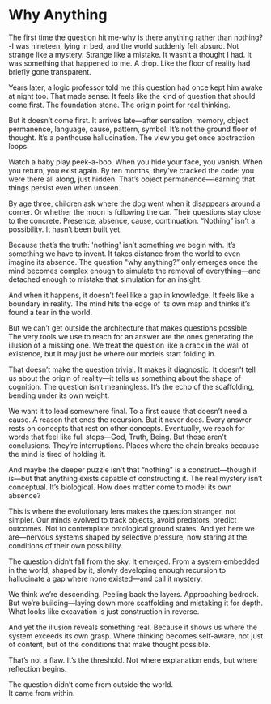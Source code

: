 # Why Anything

The first time the question hit me-why is there anything rather than nothing?-I was nineteen, lying in bed, and the world suddenly felt absurd. Not strange like a mystery. Strange like a mistake. It wasn’t a thought I had. It was something that happened to me. A drop. Like the floor of reality had briefly gone transparent.

Years later, a logic professor told me this question had once kept him awake at night too. That made sense. It feels like the kind of question that should come first. The foundation stone. The origin point for real thinking.

But it doesn’t come first. It arrives late—after sensation, memory, object permanence, language, cause, pattern, symbol. It’s not the ground floor of thought. It’s a penthouse hallucination. The view you get once abstraction loops.

Watch a baby play peek-a-boo. When you hide your face, you vanish. When you return, you exist again. By ten months, they’ve cracked the code: you were there all along, just hidden. That’s object permanence—learning that things persist even when unseen.

By age three, children ask where the dog went when it disappears around a corner. Or whether the moon is following the car. Their questions stay close to the concrete. Presence, absence, cause, continuation. “Nothing” isn’t a possibility. It hasn’t been built yet.

Because that’s the truth: 'nothing' isn’t something we begin with. It’s something we have to invent. It takes distance from the world to even imagine its absence. The question "why anything?” only emerges once the mind becomes complex enough to simulate the removal of everything—and detached enough to mistake that simulation for an insight.

And when it happens, it doesn’t feel like a gap in knowledge. It feels like a boundary in reality. The mind hits the edge of its own map and thinks it’s found a tear in the world.

But we can’t get outside the architecture that makes questions possible. The very tools we use to reach for an answer are the ones generating the illusion of a missing one. We treat the question like a crack in the wall of existence, but it may just be where our models start folding in.

That doesn’t make the question trivial. It makes it diagnostic. It doesn’t tell us about the origin of reality—it tells us something about the shape of cognition. The question isn’t meaningless. It’s the echo of the scaffolding, bending under its own weight.

We want it to lead somewhere final. To a first cause that doesn’t need a cause. A reason that ends the recursion. But it never does. Every answer rests on concepts that rest on other concepts. Eventually, we reach for words that feel like full stops—God, Truth, Being. But those aren’t conclusions. They’re interruptions. Places where the chain breaks because the mind is tired of holding it.

And maybe the deeper puzzle isn’t that “nothing” is a construct—though it is—but that anything exists capable of constructing it. The real mystery isn’t conceptual. It’s biological. How does matter come to model its own absence?

This is where the evolutionary lens makes the question stranger, not simpler. Our minds evolved to track objects, avoid predators, predict outcomes. Not to contemplate ontological ground states. And yet here we are—nervous systems shaped by selective pressure, now staring at the conditions of their own possibility.

The question didn’t fall from the sky. It emerged. From a system embedded in the world, shaped by it, slowly developing enough recursion to hallucinate a gap where none existed—and call it mystery.

We think we’re descending. Peeling back the layers. Approaching bedrock. But we’re building—laying down more scaffolding and mistaking it for depth. What looks like excavation is just construction in reverse.

And yet the illusion reveals something real. Because it shows us where the system exceeds its own grasp. Where thinking becomes self-aware, not just of content, but of the conditions that make thought possible.

That’s not a flaw. It’s the threshold. Not where explanation ends, but where reflection begins.

The question didn’t come from outside the world.  
It came from within.  